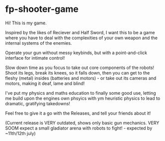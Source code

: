 # fp-shooter-game
Hi! This is my game.

Inspired by the likes of Reciever and Half Sword, I want this to be a game where you have to deal with the complexities of your own weapon and the internal systems of the enemies.

Operate your gun without messy keybinds, but with a point-and-click interface for intimate control!

Slow down time as you focus to take out core components of the robots!  Shoot its legs, break its knees, so it falls down, then you can get to the fleshy (metal) insides (batteries and motors) - or take out its cameras and motors, making it deaf, lame and blind!

I've put my physics and maths education to finally some good use, letting me build upon the engines own phsyics with ym heuristic physics to lead to dramatic, gratifying takedowns!

Feel free to give it a go with the Releases, and tell your friends about it!

(Current release is VERY outdated, shows only basic gun mechanics. VERY SOOM expect a small gladiator arena with robots to fight! - expected by ~11th/12th july)
